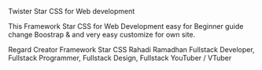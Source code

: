 Twister Star CSS for Web development 

This Framework Star CSS for Web Development easy for Beginner guide change Boostrap & and very easy customize for own site.

Regard Creator Framework Star CSS
Rahadi Ramadhan
Fullstack Developer, Fullstack Programmer, Fullstack Design, Fullstack YouTuber / VTuber
